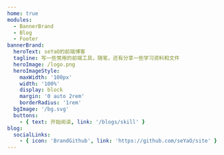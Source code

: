 ```yaml
---
home: true
modules:
  - BannerBrand
  - Blog
  - Footer
bannerBrand:
  heroText: seYaO的前端博客
  tagline: 写一些常用的前端工具，随笔，还有分享一些学习资料和文件
  heroImage: /logo.png
  heroImageStyle:
    maxWidth: '100px'
    width: '100%'
    display: block
    margin: '0 auto 2rem'
    borderRadius: '1rem'
  bgImage: '/bg.svg'
  buttons:
    - { text: 开始阅读, link: '/blogs/skill' }
blog:
  socialLinks:
    - { icon: 'BrandGithub', link: 'https://github.com/seYaO/site' }
---
```

